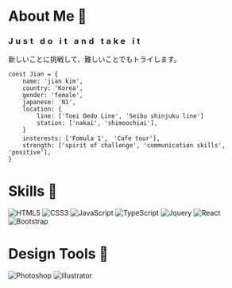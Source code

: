 # About Me 🌝

<h3 style="letter-spacing: 5px">Just do it and take it</h3>
<p>新しいことに挑戦して、難しいことでもトライします。</p>

```
const Jian = {
    name: 'jian kim',
    country: 'Korea',
    gender: 'female',
    japanese: 'N1',
    location: {
        line: ['Toei Oedo Line', 'Seibu shinjuku line']
        station: ['nakai', 'shimoochiai'],
    }
    insterests: ['Fomula 1',　'Cafe tour'],
    strength: ['spirit of challenge', 'communication skills', 'positive'],
}
```

# Skills 🔎 

![HTML5](https://img.shields.io/badge/HTML5-E34F26.svg?&style=for-the-badge&logo=HTML5&logoColor=white)
![CSS3](https://img.shields.io/badge/CSS3-1572B6.svg?&style=for-the-badge&logo=CSS3&logoColor=white)
![JavaScript](https://img.shields.io/badge/JavaScriipt-F7DF1E.svg?&style=for-the-badge&logo=JavaScript&logoColor=black)
![TypeScript](https://img.shields.io/badge/TypeScript-007ACC?&style=for-the-badge&logo=TypeScript&logoColor=white)
![Jquery](https://img.shields.io/badge/-Jquery-0769AD.svg?&style=for-the-badge&logo=Jquery)
![React](https://img.shields.io/badge/-React-222222?&style=for-the-badge&logo=React)
![Bootstrap](https://img.shields.io/badge/-Bootstrap-222222?&style=for-the-badge&logo=Bootstrap&color=white)

# Design Tools 💅

![Photoshop](https://img.shields.io/badge/Photoshop-31A8FF.svg?&style=for-the-badge&logo=AdobePhotoshop&logoColor=black)
![illustrator](https://img.shields.io/badge/Illustrator-FF9A00.svg?&style=for-the-badge&logo=AdobeIllustrator&logoColor=black)
